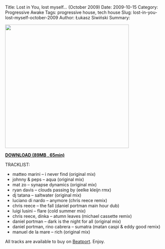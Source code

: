 Title: Lost in You, lost myself… (October 2009)
Date: 2009-10-15
Category: Progressive Awake
Tags:  progressive house, tech house
Slug: lost-in-you-lost-myself-october-2009
Author: Łukasz Siwiński
Summary: 

<!-- ### IMAGE ### -->
<a href ="https://drive.google.com/uc?export=download&id=0B_4_ynm06YZIaWNaNk1zNlVfbzQ" 
    title="DOWNLOAD" target="_blank">
    <img width="400" src="https://drive.google.com/uc?export=download&id=0B1aIvu0NI6o4MVFMaXBma0JRR2s" />
</a>

<a href ="https://drive.google.com/file/d/0B_4_ynm06YZIaWNaNk1zNlVfbzQ/edit?usp=sharing" 
    title="Progressive Awake - Lost in You, lost myself… (October 2009)" target="_blank">
**DOWNLOAD (89MB , 65min)**
</a>

TRACKLIST:  

* matteo marini – i never find (original mix)
* johnny & peps – aqua (original mix)
* mat zo – synapse dynamics (original mix)
* ryan davis – clouds passing by (eelke kleijn rmx)
* dj tatana – saltwater (original mix)
* luciano di nardo – anymore (chris reece remix)
* chris reece – the fall (daniel portman main hour dub)
* luigi lusini – flare (cold summer mix)
* chris reece, dinka – atumn leaves (michael cassette remix)
* daniel portman – dark is the night for all (original mix)
* daniel portman, rino cabrera – sumatra (matan caspi & eddy good remix)
* manuel de la mare – rich (original mix)

All tracks are available to buy on <a href="http://beatport.com" target="_blank">Beatport</a>.
Enjoy.